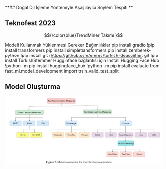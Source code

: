 **## Doğal Dil İşleme Yöntemiyle Aşağılayıcı Söylem Tespiti **
## Teknofest 2023
$${\color{blue}TrendMiner Takımı }$$

Modeli Kullanmak Yüklenmesi Gereken Bağımlılıklar
pip install gradio
!pip install transformers
 pip install simpletransformers
 pip install zemberek-python
 !pip install git+https://github.com/emres/turkish-deasciifier. git
 !pip install TurkishStemmer
 Hugginface bağlantısı için 
 Install Hugging Face Hub
 !python -m pip install huggingface_hub
 !python -m pip install evaluate
 from fast_ml.model_development import train_valid_test_split
 
 ## Model Oluşturma
 
 <img src="https://github.com/HuseyinAts/Acikhack2023_TrendMiner/blob/main/short%20text%20represantion%20taxonomies.jpg" width="auto">
 
 
